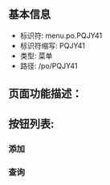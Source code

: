 
## 基本信息

- 标识符: menu.po.PQJY41
- 标识符缩写: PQJY41
- 类型: 菜单
- 路径: /po/PQJY41

## 页面功能描述：





## 按钮列表:


### 添加



### 查询


